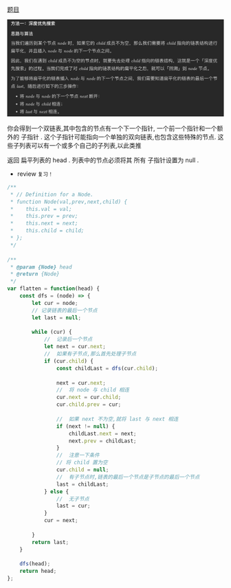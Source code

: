 [题目](https://leetcode.cn/leetbook/read/linked-list/fw8v5/)

![Alt text](../../images/image.png)

你会得到一个双链表,其中包含的节点有一个下一个指针, 一个前一个指针和一个额外的 子指针 . 这个子指针可能指向一个单独的双向链表,也包含这些特殊的节点. 这些子列表可以有一个或多个自己的子列表,以此类推

返回 扁平列表的 head . 列表中的节点必须将其 所有 子指针设置为 null . 
- review
`复习！`

```js
/**
 * // Definition for a Node.
 * function Node(val,prev,next,child) {
 *    this.val = val;
 *    this.prev = prev;
 *    this.next = next;
 *    this.child = child;
 * };
 */

/**
 * @param {Node} head
 * @return {Node}
 */
var flatten = function(head) {
    const dfs = (node) => {
        let cur = node;
        // 记录链表的最后一个节点
        let last = null;

        while (cur) {
            //  记录后一个节点
            let next = cur.next;
            //  如果有子节点,那么首先处理子节点
            if (cur.child) {
                const childLast = dfs(cur.child);

                next = cur.next;
                //  将 node 与 child 相连
                cur.next = cur.child;
                cur.child.prev = cur;

                //  如果 next 不为空,就将 last 与 next 相连
                if (next != null) {
                    childLast.next = next;
                    next.prev = childLast;
                }
                //  注意一下条件
                // 将 child 置为空
                cur.child = null;
                //  有子节点时,链表的最后一个节点是子节点的最后一个节点
                last = childLast;
            } else {
                //  无子节点
                last = cur;
            }
            cur = next;

        }
        return last;
    }

    dfs(head);
    return head;
};


  ```